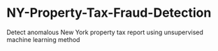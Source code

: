 # NY-Property-Tax-Fraud-Detection
Detect anomalous New York property tax report using unsupervised machine learning method
